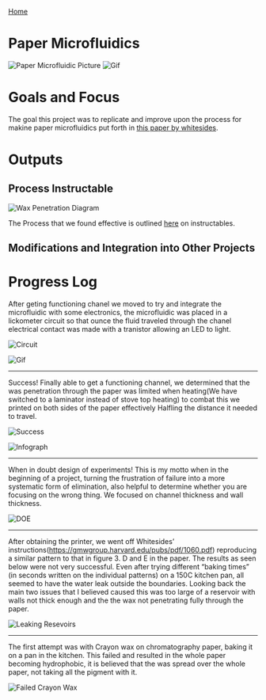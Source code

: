 [Home](index.md)

Paper Microfluidics
=====================
![Paper Microfluidic Picture](https://i.imgur.com/aXYnpVF.jpg)
![Gif](https://i.imgur.com/FAcz3JJ.gif)

Goals and Focus
=================

The goal this project was to replicate and improve upon the process for makine paper microfluidics put forth in [this paper by whitesides](https://gmwgroup.harvard.edu/pubs/pdf/1060.pdf). 

Outputs
=============

## Process Instructable

![Wax Penetration Diagram](https://i.imgur.com/1nKXJLz.jpg)

The Process that we found effective is outlined [here](https://www.instructables.com/id/Wax-Paper-Microfluidics/) on instructables.


## Modifications and Integration into Other Projects



Progress Log
=================
After geting functioning chanel we moved to try and integrate the microfluidic with some electronics, the microfluidic was placed in a lickometer circuit so that ounce the fluid traveled through the chanel electrical contact was made with a tranistor allowing an LED to light.


![Circuit](https://i.imgur.com/fxEbNYm.jpg)

![Gif](https://i.imgur.com/FAcz3JJ.gif)

---------------------------------------------------------------------------------------
Success! Finally able to get a functioning channel, we determined that the was penetration through the paper was limited when heating(We have switched to a laminator instead of stove top heating) to combat this we printed on both sides of the paper effectively Halfling the distance it needed to travel.


![Success](http://i.imgur.com/J7JiPra.jpg)

![Infograph](http://i.imgur.com/1nKXJLz.jpg)

---------------------------------------------------------

When in doubt design of experiments! This is my motto when in the beginning of a project, turning the frustration of failure into a more systematic form of elimination, also helpful to determine whether you are focusing on the wrong thing. We focused on channel thickness and wall thickness.

![DOE](http://i.imgur.com/P4YcS4m.jpg)

---------------------------------------------------------

After obtaining the printer, we went off Whitesides’ instructions(https://gmwgroup.harvard.edu/pubs/pdf/1060.pdf) reproducing a similar pattern to that in figure 3. D and E in the paper. The results as seen below were not very successful. Even after trying different “baking times” (in seconds written on the individual patterns) on a 150C kitchen pan, all seemed to have the water leak outside the boundaries. Looking back the main two issues that I believed caused this was too large of a reservoir with walls not thick enough and the the wax not penetrating fully through the paper. 

![Leaking Resevoirs](http://i.imgur.com/cvV3F5F.jpg)

---------------------------------------------------------

The first attempt was with Crayon wax on chromatography paper, baking it on a pan in the kitchen. This failed and resulted in the whole paper becoming hydrophobic, it is believed that the was spread over the whole paper, not taking all the pigment with it.

![Failed Crayon Wax](http://i.imgur.com/OlOlUlk.jpg)
